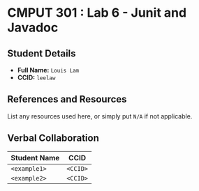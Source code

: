 # CMPUT 301 : Lab 6 - Junit and Javadoc

## Student Details

- **Full Name:** `Louis Lam`
- **CCID:** `leelaw`

## References and Resources

List any resources used here, or simply put `N/A` if not applicable.

## Verbal Collaboration

| Student Name | CCID     |
| ------------ | -------- |
| `<example1>` | `<CCID>` |
| `<example2>` | `<CCID>` |
